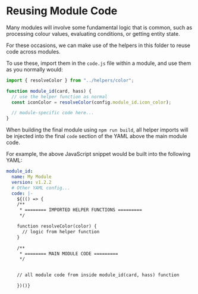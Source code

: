 # Reusing Module Code

Many modules will involve some fundamental logic that is common, such as
processing colour values, evaluating conditions, or getting entity state.

For these occasions, we can make use of the helpers in this folder to reuse code
across modules.

To use these, import them in the `code.js` file within a module, and use them as you normally would:

```javascript
import { resolveColor } from "../helpers/color";

function module_id(card, hass) {
  // use the helper function as normal
  const iconColor = resolveColor(config.module_id.icon_color);

  // module-specific code here...
}
```

When building the final module using `npm run build`, all helper imports will be injected into the final `code` section of the YAML
above the main module code.

For example, the above JavaScript snippet would be built into the following YAML:

```yaml
module_id:
  name: My Module
  version: v1.2.2
  # Other YAML config...
  code: |-
    ${(() => {
    /**
     * ======== IMPORTED HELPER FUNCTIONS =========
     */

    function resolveColor(color) {
      // logic from helper function
    }

    /**
     * ======== MAIN MODULE CODE =========
     */


    // all module code from inside module_id(card, hass) function

    })()}
```
